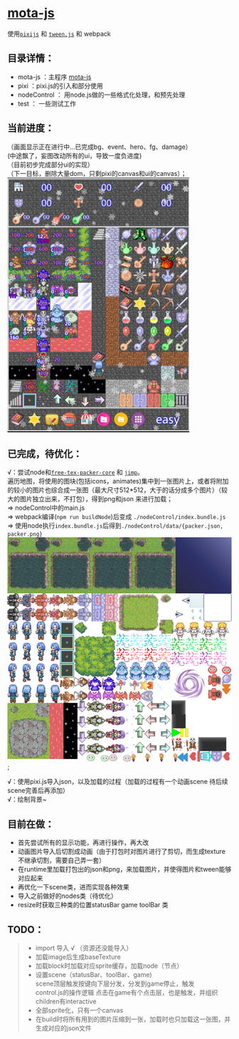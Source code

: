 # [mota-js](https://github.com/ckcz123/mota-js)
使用[`pixijs`](https://github.com/pixijs/pixi.js) 和 [`tween.js`](https://github.com/tweenjs/tween.js) 和 webpack 

## 目录详情：
+ mota-js ：主程序 [mota-js](https://github.com/ckcz123/mota-js)
+ pixi ：pixi.js的引入和部分使用
+ nodeControl ： 用node.js做的一些格式化处理，和预先处理
+ test ： 一些测试工作  
## 当前进度：
（画面显示正在进行中...已完成bg、event、hero、fg、damage）  
(中途飘了，妄图改动所有的ui，导致一度负进度)  
（目前初步完成部分ui的实现）  
（下一目标，删除大量dom，只剩pixi的canvas和ui的canvas）；  
![进度图](./nodeControl/images/progress.png) 

## 已完成，待优化：
√：尝试node和[`free-tex-packer-core`](https://github.com/odrick/free-tex-packer-core)  和 [`jimp`](https://github.com/oliver-moran/jimp)。  
遍历地图，将使用的图块(包括icons，animates)集中到一张图片上，或者将附加的较小的图片也综合成一张图（最大尺寸512*512，大于的话分成多个图片）（较大的图片独立出来，不打包），得到png和json 来进行加载；  
  => nodeControl中的main.js  
  => webpack编译(`npm run buildNode`)后变成 `./nodeControl/index.bundle.js`  
  => 使用node执行`index.bundle.js`后得到`./nodeControl/data/{packer.json, packer.png}`  
![一个简单的示例](./nodeControl/data/packer-0.png);

√：使用pixi.js导入json，以及加载的过程（加载的过程有一个动画scene 待后续scene完善后再添加）  
√：绘制背景~
## 目前在做： 
* 首先尝试所有的显示功能，再进行操作，再大改
* 动画图片导入后切割成动画（由于打包时对图片进行了剪切，而生成texture不继承切割，需要自己弄一套）
* 在runtime里加载打包出的json和png，来加载图片，并使得图片和tween能够对应起来
* 再优化一下scene类，进而实现各种效果
* 导入之前做好的nodes类（待优化）
* resize时获取三种类的位置statusBar game toolBar 类

## TODO：
> + import 导入 √ （资源还没能导入）
> + 加载image后生成baseTexture
> + 加载block时加载对应sprite缓存，加载node（节点）
> + 设置scene（statusBar、toolBar、game)  
> scene顶层触发按键向下层分发，分发到game停止，触发  
control.js的操作逻辑
> 点击在game有个点击层，也是触发，并组织children有interactive
> + 全部sprite化，只有一个canvas
> + 在build时将所有用到的图片压缩到一张，加载时也只加载这一张图，并生成对应的json文件 